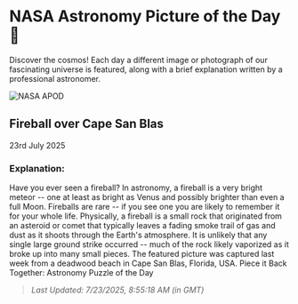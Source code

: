 
  # NASA Astronomy Picture of the Day 🌌

  Discover the cosmos! Each day a different image or photograph of our fascinating universe is featured, along with a brief explanation written by a professional astronomer.

![NASA APOD](https://apod.nasa.gov/apod/image/2507/MeteorMilkyWay_Rice_2000.jpg)

## Fireball over Cape San Blas

23rd July 2025

### Explanation: 

Have you ever seen a fireball?  In astronomy, a fireball is a very bright meteor -- one at least as bright as Venus and possibly brighter than even a full Moon. Fireballs are rare -- if you see one you are likely to remember it for your whole life.  Physically, a fireball is a small rock that originated from an asteroid or comet that typically leaves a fading smoke trail of gas and dust as it shoots through the Earth's atmosphere.  It is unlikely that any single large ground strike occurred -- much of the rock likely vaporized as it broke up into many small pieces. The featured picture was captured last week from a deadwood beach in Cape San Blas, Florida, USA.   Piece it Back Together: Astronomy Puzzle of the Day

> _Last Updated: 7/23/2025, 8:55:18 AM (in GMT)_
